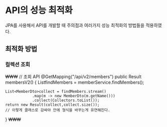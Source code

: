 # API의 성능 최적화

<p> JPA를 사용해서 API를 개발할 때 주의점과 여러가지 성능 최적화의 방법들을 적용하였다. </p>

## 최적화 방법

### 컬렉션 조회
₩₩₩
// 조회 API
@GetMapping("/api/v2/members")
public Result membersV2() {
	List<Member>findMembers = memberService.findMembers();
	
	List<MemberDto>collect = findMembers.stream()
				.map(m -> new MemberDto(m.getName()))
				.collect(Collectors.toList());
	return new Result(collect,collect.size());
	// 이렇게 클래스로 감싸야 안에 형식을 바꾸는게 유연해진다.
}
  ₩₩₩

